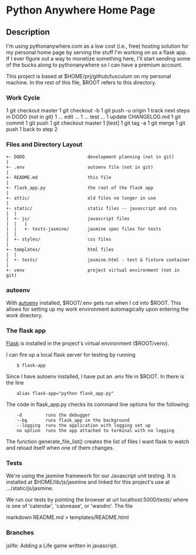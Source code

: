 # Python Anywhere Home Page

## Description

I'm using pythonanywhere.com as a low cost (i.e., free) hosting solution
for my personal home page by serving the stuff I'm working on as a flask
app. If I ever figure out a way to monetize something here, I'll start
sending some of the bucks along to pythonanywhere so I can have a premium
account.

This project is based at $HOME/prj/github/tusculum on my personal machine.
In the rest of this file, $ROOT refers to this directory.

### Work Cycle

  1 git checkout master
  1 git checkout -b <branch-name>
  1 git push -u origin <branch-name>
    1 track next steps in DODO (not in git)
    1 ... edit ...
    1 ... test ...
    1 update CHANGELOG.md
    1 git commit
    1 git push
  1 git checkout master
  1 [test]
  1 git tag -a <next-release>
  1 git merge <branch-name>
  1 git push
  1 back to step 2


### Files and Directory Layout

    +- DODO                        development planning (not in git)
    |
    +- .env                        autoenv file (not in git)
    |
    +- README.md                   this file
    |
    +- flask_app.py                the root of the flask app
    |
    +- attic/                      old files no longer in use
    |
    +- static/                     static files -- javascript and css
    |  |
    |  +- js/                      javascript files
    |  |   |
    |  |   +- tests-jasmine/       jasmine spec files for tests
    |  |
    |  +- styles/                  css files
    |
    +- templates/                  html files
    |  |
    |  +- tests/                   jasmine.html - test & fixture container
    |
    +- venv                        project virtual environment (not in git)


### autoenv

With [autoenv](https://github.com/kennethreitz/autoenv) installed,
$ROOT/.env gets run when I cd into $ROOT. This allows for setting up my
work environment automagically upon entering the work directory.

### The flask app

[Flask](https://github.com/pallets/flask/) is installed in the project's
virtual environment ($ROOT/venv).

I can fire up a local flask server for testing by running

        $ flask-app

Since I have autoenv installed, I have put an .env file in $ROOT. In there
is the line

        alias flask-app="python flask_app.py"

The code in flask_app.py checks its command line options for the following:

        -d         runs the debugger
        --bg       runs flask_app in the background
        --logging  runs the application with logging set up
        no option  runs the app attached to terminal with no logging

The function generate\_file\_list() creates the list of files I want flask to
watch and reload itself when one of them changes.

### Tests

We're using the jasmine framework for our Javascript unit testing. It is
installed at $HOME/lib/js/jasmine and linked for this project's use at
.../static/js/jasmine.

We run our tests by pointing the browser at url
localhost:5000/tests/<filename> where <filename> is one of 'calendar',
'calorease', or 'wandro'. The file


markdown README.md > templates/README.html


### Branches

jslife: Adding a Life game written in javascript.
